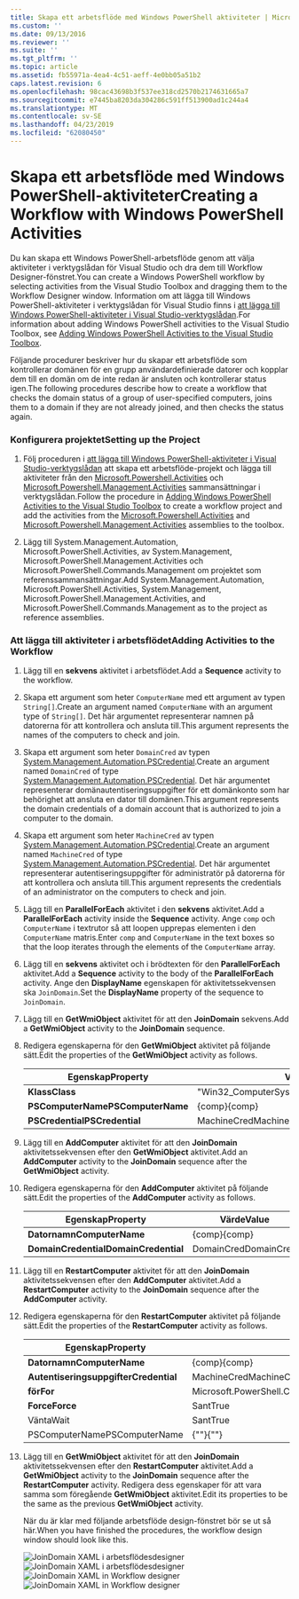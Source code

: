 ```yaml
---
title: Skapa ett arbetsflöde med Windows PowerShell aktiviteter | Microsoft Docs
ms.custom: ''
ms.date: 09/13/2016
ms.reviewer: ''
ms.suite: ''
ms.tgt_pltfrm: ''
ms.topic: article
ms.assetid: fb55971a-4ea4-4c51-aeff-4e0bb05a51b2
caps.latest.revision: 6
ms.openlocfilehash: 98cac43698b3f537ee318cd2570b2174631665a7
ms.sourcegitcommit: e7445ba8203da304286c591ff513900ad1c244a4
ms.translationtype: MT
ms.contentlocale: sv-SE
ms.lasthandoff: 04/23/2019
ms.locfileid: "62080450"
---
```

# <a name="creating-a-workflow-with-windows-powershell-activities"></a><span data-ttu-id="90a15-102">Skapa ett arbetsflöde med Windows PowerShell-aktiviteter</span><span class="sxs-lookup"><span data-stu-id="90a15-102">Creating a Workflow with Windows PowerShell Activities</span></span>

<span data-ttu-id="90a15-103">Du kan skapa ett Windows PowerShell-arbetsflöde genom att välja aktiviteter i verktygslådan för Visual Studio och dra dem till Workflow Designer-fönstret.</span><span class="sxs-lookup"><span data-stu-id="90a15-103">You can create a Windows PowerShell workflow by selecting activities from the Visual Studio Toolbox and dragging them to the Workflow Designer window.</span></span> <span data-ttu-id="90a15-104">Information om att lägga till Windows PowerShell-aktiviteter i verktygslådan för Visual Studio finns i [att lägga till Windows PowerShell-aktiviteter i Visual Studio-verktygslådan](./adding-windows-powershell-activities-to-the-visual-studio-toolbox.md).</span><span class="sxs-lookup"><span data-stu-id="90a15-104">For information about adding Windows PowerShell activities to the Visual Studio Toolbox, see [Adding Windows PowerShell Activities to the Visual Studio Toolbox](./adding-windows-powershell-activities-to-the-visual-studio-toolbox.md).</span></span>

<span data-ttu-id="90a15-105">Följande procedurer beskriver hur du skapar ett arbetsflöde som kontrollerar domänen för en grupp användardefinierade datorer och kopplar dem till en domän om de inte redan är ansluten och kontrollerar status igen.</span><span class="sxs-lookup"><span data-stu-id="90a15-105">The following procedures describe how to create a workflow that checks the domain status of a group of user-specified computers, joins them to a domain if they are not already joined, and then checks the status again.</span></span>

### <a name="setting-up-the-project"></a><span data-ttu-id="90a15-106">Konfigurera projektet</span><span class="sxs-lookup"><span data-stu-id="90a15-106">Setting up the Project</span></span>

1. <span data-ttu-id="90a15-107">Följ proceduren i [att lägga till Windows PowerShell-aktiviteter i Visual Studio-verktygslådan](./adding-windows-powershell-activities-to-the-visual-studio-toolbox.md) att skapa ett arbetsflöde-projekt och lägga till aktiviteter från den [Microsoft.Powershell.Activities](/dotnet/api/Microsoft.PowerShell.Activities) och [ Microsoft.Powershell.Management.Activities](/dotnet/api/Microsoft.PowerShell.Management.Activities) sammansättningar i verktygslådan.</span><span class="sxs-lookup"><span data-stu-id="90a15-107">Follow the procedure in [Adding Windows PowerShell Activities to the Visual Studio Toolbox](./adding-windows-powershell-activities-to-the-visual-studio-toolbox.md) to create a workflow project and add the activities from the [Microsoft.Powershell.Activities](/dotnet/api/Microsoft.PowerShell.Activities) and [Microsoft.Powershell.Management.Activities](/dotnet/api/Microsoft.PowerShell.Management.Activities) assemblies to the toolbox.</span></span>

2. <span data-ttu-id="90a15-108">Lägg till System.Management.Automation, Microsoft.PowerShell.Activities, av System.Management, Microsoft.PowerShell.Management.Activities och Microsoft.PowerShell.Commands.Management om projektet som referenssammansättningar.</span><span class="sxs-lookup"><span data-stu-id="90a15-108">Add System.Management.Automation, Microsoft.PowerShell.Activities, System.Management, Microsoft.PowerShell.Management.Activities, and Microsoft.PowerShell.Commands.Management as to the project as reference assemblies.</span></span>

### <a name="adding-activities-to-the-workflow"></a><span data-ttu-id="90a15-109">Att lägga till aktiviteter i arbetsflödet</span><span class="sxs-lookup"><span data-stu-id="90a15-109">Adding Activities to the Workflow</span></span>

1. <span data-ttu-id="90a15-110">Lägg till en **sekvens** aktivitet i arbetsflödet.</span><span class="sxs-lookup"><span data-stu-id="90a15-110">Add a **Sequence** activity to the workflow.</span></span>

2. <span data-ttu-id="90a15-111">Skapa ett argument som heter `ComputerName` med ett argument av typen `String[]`.</span><span class="sxs-lookup"><span data-stu-id="90a15-111">Create an argument named `ComputerName` with an argument type of `String[]`.</span></span> <span data-ttu-id="90a15-112">Det här argumentet representerar namnen på datorerna för att kontrollera och ansluta till.</span><span class="sxs-lookup"><span data-stu-id="90a15-112">This argument represents the names of the computers to check and join.</span></span>

3. <span data-ttu-id="90a15-113">Skapa ett argument som heter `DomainCred` av typen [System.Management.Automation.PSCredential](/dotnet/api/System.Management.Automation.PSCredential).</span><span class="sxs-lookup"><span data-stu-id="90a15-113">Create an argument named `DomainCred` of type [System.Management.Automation.PSCredential](/dotnet/api/System.Management.Automation.PSCredential).</span></span> <span data-ttu-id="90a15-114">Det här argumentet representerar domänautentiseringsuppgifter för ett domänkonto som har behörighet att ansluta en dator till domänen.</span><span class="sxs-lookup"><span data-stu-id="90a15-114">This argument represents the domain credentials of a domain account that is authorized to join a computer to the domain.</span></span>

4. <span data-ttu-id="90a15-115">Skapa ett argument som heter `MachineCred` av typen [System.Management.Automation.PSCredential](/dotnet/api/System.Management.Automation.PSCredential).</span><span class="sxs-lookup"><span data-stu-id="90a15-115">Create an argument named `MachineCred` of type [System.Management.Automation.PSCredential](/dotnet/api/System.Management.Automation.PSCredential).</span></span> <span data-ttu-id="90a15-116">Det här argumentet representerar autentiseringsuppgifter för administratör på datorerna för att kontrollera och ansluta till.</span><span class="sxs-lookup"><span data-stu-id="90a15-116">This argument represents the credentials of an administrator on the computers to check and join.</span></span>

5. <span data-ttu-id="90a15-117">Lägg till en **ParallelForEach** aktivitet i den **sekvens** aktivitet.</span><span class="sxs-lookup"><span data-stu-id="90a15-117">Add a **ParallelForEach** activity inside the **Sequence** activity.</span></span> <span data-ttu-id="90a15-118">Ange `comp` och `ComputerName` i textrutor så att loopen upprepas elementen i den `ComputerName` matris.</span><span class="sxs-lookup"><span data-stu-id="90a15-118">Enter `comp` and `ComputerName` in the text boxes so that the loop iterates through the elements of the `ComputerName` array.</span></span>

6. <span data-ttu-id="90a15-119">Lägg till en **sekvens** aktivitet och i brödtexten för den **ParallelForEach** aktivitet.</span><span class="sxs-lookup"><span data-stu-id="90a15-119">Add a **Sequence** activity to the body of the **ParallelForEach** activity.</span></span> <span data-ttu-id="90a15-120">Ange den **DisplayName** egenskapen för aktivitetssekvensen ska `JoinDomain`.</span><span class="sxs-lookup"><span data-stu-id="90a15-120">Set the **DisplayName** property of the sequence to `JoinDomain`.</span></span>

7. <span data-ttu-id="90a15-121">Lägg till en **GetWmiObject** aktivitet för att den **JoinDomain** sekvens.</span><span class="sxs-lookup"><span data-stu-id="90a15-121">Add a **GetWmiObject** activity to the **JoinDomain** sequence.</span></span>

8. <span data-ttu-id="90a15-122">Redigera egenskaperna för den **GetWmiObject** aktivitet på följande sätt.</span><span class="sxs-lookup"><span data-stu-id="90a15-122">Edit the properties of the **GetWmiObject** activity as follows.</span></span>

   |<span data-ttu-id="90a15-123">Egenskap</span><span class="sxs-lookup"><span data-stu-id="90a15-123">Property</span></span>|<span data-ttu-id="90a15-124">Värde</span><span class="sxs-lookup"><span data-stu-id="90a15-124">Value</span></span>|
   |--------------|-----------|
   |<span data-ttu-id="90a15-125">**Klass**</span><span class="sxs-lookup"><span data-stu-id="90a15-125">**Class**</span></span>|<span data-ttu-id="90a15-126">"Win32_ComputerSystem"</span><span class="sxs-lookup"><span data-stu-id="90a15-126">"Win32_ComputerSystem"</span></span>|
   |<span data-ttu-id="90a15-127">**PSComputerName**</span><span class="sxs-lookup"><span data-stu-id="90a15-127">**PSComputerName**</span></span>|<span data-ttu-id="90a15-128">{comp}</span><span class="sxs-lookup"><span data-stu-id="90a15-128">{comp}</span></span>|
   |<span data-ttu-id="90a15-129">**PSCredential**</span><span class="sxs-lookup"><span data-stu-id="90a15-129">**PSCredential**</span></span>|<span data-ttu-id="90a15-130">MachineCred</span><span class="sxs-lookup"><span data-stu-id="90a15-130">MachineCred</span></span>|

9. <span data-ttu-id="90a15-131">Lägg till en **AddComputer** aktivitet för att den **JoinDomain** aktivitetssekvensen efter den **GetWmiObject** aktivitet.</span><span class="sxs-lookup"><span data-stu-id="90a15-131">Add an **AddComputer** activity to the **JoinDomain** sequence after the **GetWmiObject** activity.</span></span>

10. <span data-ttu-id="90a15-132">Redigera egenskaperna för den **AddComputer** aktivitet på följande sätt.</span><span class="sxs-lookup"><span data-stu-id="90a15-132">Edit the properties of the **AddComputer** activity as follows.</span></span>

    |<span data-ttu-id="90a15-133">Egenskap</span><span class="sxs-lookup"><span data-stu-id="90a15-133">Property</span></span>|<span data-ttu-id="90a15-134">Värde</span><span class="sxs-lookup"><span data-stu-id="90a15-134">Value</span></span>|
    |--------------|-----------|
    |<span data-ttu-id="90a15-135">**Datornamn**</span><span class="sxs-lookup"><span data-stu-id="90a15-135">**ComputerName**</span></span>|<span data-ttu-id="90a15-136">{comp}</span><span class="sxs-lookup"><span data-stu-id="90a15-136">{comp}</span></span>|
    |<span data-ttu-id="90a15-137">**DomainCredential**</span><span class="sxs-lookup"><span data-stu-id="90a15-137">**DomainCredential**</span></span>|<span data-ttu-id="90a15-138">DomainCred</span><span class="sxs-lookup"><span data-stu-id="90a15-138">DomainCred</span></span>|

11. <span data-ttu-id="90a15-139">Lägg till en **RestartComputer** aktivitet för att den **JoinDomain** aktivitetssekvensen efter den **AddComputer** aktivitet.</span><span class="sxs-lookup"><span data-stu-id="90a15-139">Add a **RestartComputer** activity to the **JoinDomain** sequence after the **AddComputer** activity.</span></span>

12. <span data-ttu-id="90a15-140">Redigera egenskaperna för den **RestartComputer** aktivitet på följande sätt.</span><span class="sxs-lookup"><span data-stu-id="90a15-140">Edit the properties of the **RestartComputer** activity as follows.</span></span>

    |<span data-ttu-id="90a15-141">Egenskap</span><span class="sxs-lookup"><span data-stu-id="90a15-141">Property</span></span>|<span data-ttu-id="90a15-142">Värde</span><span class="sxs-lookup"><span data-stu-id="90a15-142">Value</span></span>|
    |--------------|-----------|
    |<span data-ttu-id="90a15-143">**Datornamn**</span><span class="sxs-lookup"><span data-stu-id="90a15-143">**ComputerName**</span></span>|<span data-ttu-id="90a15-144">{comp}</span><span class="sxs-lookup"><span data-stu-id="90a15-144">{comp}</span></span>|
    |<span data-ttu-id="90a15-145">**Autentiseringsuppgifter**</span><span class="sxs-lookup"><span data-stu-id="90a15-145">**Credential**</span></span>|<span data-ttu-id="90a15-146">MachineCred</span><span class="sxs-lookup"><span data-stu-id="90a15-146">MachineCred</span></span>|
    |<span data-ttu-id="90a15-147">**för**</span><span class="sxs-lookup"><span data-stu-id="90a15-147">**For**</span></span>|<span data-ttu-id="90a15-148">Microsoft.PowerShell.Commands.WaitForServiceTypes.PowerShell</span><span class="sxs-lookup"><span data-stu-id="90a15-148">Microsoft.PowerShell.Commands.WaitForServiceTypes.PowerShell</span></span>|
    |<span data-ttu-id="90a15-149">**Force**</span><span class="sxs-lookup"><span data-stu-id="90a15-149">**Force**</span></span>|<span data-ttu-id="90a15-150">Sant</span><span class="sxs-lookup"><span data-stu-id="90a15-150">True</span></span>|
    |<span data-ttu-id="90a15-151">Vänta</span><span class="sxs-lookup"><span data-stu-id="90a15-151">Wait</span></span>|<span data-ttu-id="90a15-152">Sant</span><span class="sxs-lookup"><span data-stu-id="90a15-152">True</span></span>|
    |<span data-ttu-id="90a15-153">PSComputerName</span><span class="sxs-lookup"><span data-stu-id="90a15-153">PSComputerName</span></span>|<span data-ttu-id="90a15-154">{""}</span><span class="sxs-lookup"><span data-stu-id="90a15-154">{""}</span></span>|

13. <span data-ttu-id="90a15-155">Lägg till en **GetWmiObject** aktivitet för att den **JoinDomain** aktivitetssekvensen efter den **RestartComputer** aktivitet.</span><span class="sxs-lookup"><span data-stu-id="90a15-155">Add a **GetWmiObject** activity to the **JoinDomain** sequence after the **RestartComputer** activity.</span></span> <span data-ttu-id="90a15-156">Redigera dess egenskaper för att vara samma som föregående **GetWmiObject** aktivitet.</span><span class="sxs-lookup"><span data-stu-id="90a15-156">Edit its properties to be the same as the previous **GetWmiObject** activity.</span></span>

    <span data-ttu-id="90a15-157">När du är klar med följande arbetsflöde design-fönstret bör se ut så här.</span><span class="sxs-lookup"><span data-stu-id="90a15-157">When you have finished the procedures, the workflow design window should look like this.</span></span>

    <span data-ttu-id="90a15-158">![JoinDomain XAML i arbetsflödesdesigner](../media/joindomainworkflow.png)
    ![JoinDomain XAML i arbetsflödesdesigner](../media/joindomainworkflow.png "JoinDomainWorkflow")</span><span class="sxs-lookup"><span data-stu-id="90a15-158">![JoinDomain XAML in Workflow designer](../media/joindomainworkflow.png)
![JoinDomain XAML in Workflow designer](../media/joindomainworkflow.png "JoinDomainWorkflow")</span></span>